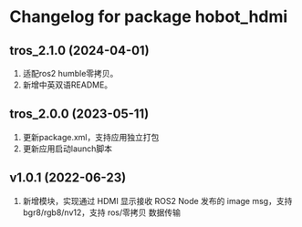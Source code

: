 # Changelog for package hobot_hdmi

tros_2.1.0 (2024-04-01)
------------------
1. 适配ros2 humble零拷贝。
2. 新增中英双语README。

tros_2.0.0 (2023-05-11)
------------------
1. 更新package.xml，支持应用独立打包
2. 更新应用启动launch脚本

v1.0.1 (2022-06-23)
------------------
1. 新增模块，实现通过 HDMI 显示接收 ROS2 Node 发布的 image msg，支持 bgr8/rgb8/nv12，支持 ros/零拷贝 数据传输
